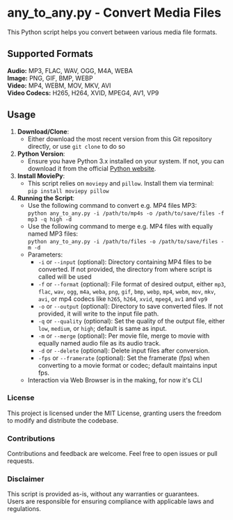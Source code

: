 # any_to_any.py - Convert Media Files

This Python script helps you convert between various media file formats.

## Supported Formats
**Audio:** MP3, FLAC, WAV, OGG, M4A, WEBA<br> 
**Image:** PNG, GIF, BMP, WEBP<br>
**Video:** MP4, WEBM, MOV, MKV, AVI<br>
**Video Codecs:** H265, H264, XVID, MPEG4, AV1, VP9

## Usage
1. **Download/Clone**:
   - Either download the most recent version from this Git repository directly, or use `git clone` to do so
2. **Python Version**:
   - Ensure you have Python 3.x installed on your system. If not, you can download it from the official [Python website](https://www.python.org/downloads/).
3. **Install MoviePy**:
   - This script relies on `moviepy` and `pillow`. Install them via terminal:<br>`pip install moviepy pillow`
4. **Running the Script**:
    - Use the following command to convert e.g. MP4 files MP3:<br>`python any_to_any.py -i /path/to/mp4s -o /path/to/save/files -f mp3 -q high -d`
    - Use the following command to merge e.g. MP4 files with equally named MP3 files:<br>`python any_to_any.py -i /path/to/files -o /path/to/save/files -m -d`
    - Parameters:
      - `-i` or `--input` (optional): Directory containing MP4 files to be converted. If not provided, the directory from where script is called will be used
      - `-f` or `--format` (optional): File format of desired output, either `mp3`, `flac`, `wav`, `ogg`, `m4a`, `weba`, `png`, `gif`, `bmp`, `webp`, `mp4`, `webm`, `mov`, `mkv`, `avi`, or mp4 codecs like `h265`, `h264`, `xvid`, `mpeg4`, `av1` and `vp9`
      - `-o` or `--output` (optional): Directory to save converted files. If not provided, it will write to the input file path.
      - `-q` or `--quality` (optional): Set the quality of the output file, either `low`, `medium`, or `high`; default is same as input.
      - `-m` or `--merge` (optional): Per movie file, merge to movie with equally named audio file as its audio track.
      - `-d` or `--delete` (optional): Delete input files after conversion.
      - `-fps` or `--framerate` (optional): Set the framerate (fps) when converting to a movie format or codec; default maintains input fps.
   - Interaction via Web Browser is in the making, for now it's CLI

### License
This project is licensed under the MIT License, granting users the freedom to modify and distribute the codebase.

### Contributions
Contributions and feedback are welcome. Feel free to open issues or pull requests.

### Disclaimer
This script is provided as-is, without any warranties or guarantees.<br>
Users are responsible for ensuring compliance with applicable laws and regulations.
